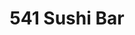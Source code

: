 ---
layout: place
title: "541 Sushi Bar"
permalink: /oregon/eugene/541-sushi-bar.html
stateAbbr: OR
stateName: Oregon
cityName: Eugene
seo:
  name: "541 Sushi Bar"
  type: Restaurant
  links: null
description: "Looking for sushi in Eugene, Oregon? Check out 541 Sushi Bar for a delightful Japanese dining experience. Enjoy a variety of sushi and other dishes in a welc..."
place_id: ChIJzZOR-hQewVQRs2ZMzcKq6R0
photos:
  - name: >-
      places/ChIJzZOR-hQewVQRs2ZMzcKq6R0/photos/AeeoHcIvlTC-6XDOp43enJ54LeI_g-9XjMR6E8bfscamN8Y3l_nHaBEFaaLtN7pm4hlcLp25voW8_Y84Zqe7hKhccIASX_bPgT-BxJOc-NndWVIxEX78y9WTXAlgxCbDRPZTtI98cKFutqAc3_Ym1qknraTZM8pJtiISZXzaqn59ZREUQ0ugyfN_Id-CY06W7Ieb_SET-BMtCtJQE6IufquDjs-SI3u4QWeHdW3B66b01oUHkpXZeBidsE6cxozOMvc9A7cGVo_LEEZiEaoXheRwTwdrFznPESxGvwlTdc7PE0z_2fllIloBJd61xil00MA-83_0wRR_JMxre-wU_96nB5dfbSQybty5x1a29ghm_zjhJWC2_euXP4wXq19cu9-6AO4a8DvsihOiHR2KgFu9kyYeo6v9mXDc6NG7pQyVBA6phdw
    widthPx: 3024
    heightPx: 4032
    authorAttributions:
      - displayName: Anthony Fiore
        uri: https://maps.google.com/maps/contrib/113969746993092643841
        photoUri: >-
          https://lh3.googleusercontent.com/a-/ALV-UjV7U6VibZY57t1JmNg2pBG_Zq_vQ1tCxacAGO7aKvyCCm3KkpSm=s100-p-k-no-mo
    flagContentUri: >-
      https://www.google.com/local/imagery/report/?cb_client=maps_api_places.places_api&image_key=!1e10!2sCIHM0ogKEICAgIDh-OqbmAE&hl=en-US
    googleMapsUri: >-
      https://www.google.com/maps/place//data=!3m4!1e2!3m2!1sCIHM0ogKEICAgIDh-OqbmAE!2e10!4m2!3m1!1s0x54c11e14fa9193cd:0x1de9aac2cd4c66b3
  - name: >-
      places/ChIJzZOR-hQewVQRs2ZMzcKq6R0/photos/AeeoHcJIYIVtqYnNHsnEjrS6xZSJa0UAvquuymW9Vk_iFrB9rE-zivY2l3HZqQ43mb-8tb42TfwPxCAp68QC1Ak-6ilsSsiw2-pJ5_J9W4i1dk6akYP1sj3QQTQDBv7GWs9UWm6quP2TIVpwLdVGQUocVPtIadEbY6tTKSJDKEkpxJkg6sMhm0v5TH8Z2rwlhip6B2jPyv5AJo4d4em_xtZz2uxrs7gNnuIjCLlAcwlumVdQCdY0C5iGzhv4J3OjZCpqksVP6ZpYFTiPgh3rl2tQOOqGKD4U18kfhbgB_rcmEp2fteqgFhvLD3x1ZZqxC_by4VmMQMB4QQjctdlBc87ge_OezfIeLG-tfk6FB4yZ9PEQveA7nmHo2Snx8WWn3F2XLFGqGPFkgCrynmKGWGMKrz_sit_0h4-c4k8_QOtu7KlesEc
    widthPx: 4032
    heightPx: 3024
    authorAttributions:
      - displayName: Come Visit Oregon
        uri: https://maps.google.com/maps/contrib/102388707914335389220
        photoUri: >-
          https://lh3.googleusercontent.com/a-/ALV-UjU5D9QA1dVqiZOiWoLLiAmKC5CymIajgFLIImz-_ZwjRRdtNLk=s100-p-k-no-mo
    flagContentUri: >-
      https://www.google.com/local/imagery/report/?cb_client=maps_api_places.places_api&image_key=!1e10!2sCIHM0ogKEICAgIDJmtXcvwE&hl=en-US
    googleMapsUri: >-
      https://www.google.com/maps/place//data=!3m4!1e2!3m2!1sCIHM0ogKEICAgIDJmtXcvwE!2e10!4m2!3m1!1s0x54c11e14fa9193cd:0x1de9aac2cd4c66b3
  - name: >-
      places/ChIJzZOR-hQewVQRs2ZMzcKq6R0/photos/AeeoHcIrkY8cIwJPZ7KVvfOkm3M9QiXvBHVVHDhwh-QFoAVEUpZ1bE0lCLvnPEs0d7UxxMhYILOgFJutvK9VVaICPLpTUdmZggRhpFa5RlUHwkP4ejvtM1kLEQoltsc_XxhBh5iAKcSQpy3WTNfTC3hghxwfD-fGshqcCvtO30ARzl-vGKXEapiWEtdikX7MAsVuuZmtd00qdr6y1YXLCDQuR89Dgifk8GddO_leQUUXSnW5uaF1pwrlac0utMO88KPh7NH4-NMgTP_9IElNEnzeVNUB3_PzXJZAkSYjtcrzBoxYkcnHWmzYZQYJnYBnpbukjKLToy5iDwwrYtLLo7zGiGsMEBp5BRJKOyqI5p07nEgGOYAaxOR53jahZsqr0it8u8l7kdY8UxFUypQ1Z_fDXFw24YS9b8sz2UaObyVtSm2smg
    widthPx: 2252
    heightPx: 4000
    authorAttributions:
      - displayName: A. Hiram
        uri: https://maps.google.com/maps/contrib/102208224705818451195
        photoUri: >-
          https://lh3.googleusercontent.com/a/ACg8ocJI0KmWtf-EqOTetBmp3aVEXZy5g8zqMYhwDsPhpO7IW2JLuk4=s100-p-k-no-mo
    flagContentUri: >-
      https://www.google.com/local/imagery/report/?cb_client=maps_api_places.places_api&image_key=!1e10!2sCIHM0ogKEICAgIDr9YnsEg&hl=en-US
    googleMapsUri: >-
      https://www.google.com/maps/place//data=!3m4!1e2!3m2!1sCIHM0ogKEICAgIDr9YnsEg!2e10!4m2!3m1!1s0x54c11e14fa9193cd:0x1de9aac2cd4c66b3
  - name: >-
      places/ChIJzZOR-hQewVQRs2ZMzcKq6R0/photos/AeeoHcKjAhEMJWjtPMC-oRd6QLU39wCiQE2a5Vly9ChgT7Zbhk_aDbBjUksNQkd1Egp91AJZOEK721qgYnwO0F5MYLPjV4ufCV7tZJp84i9UjUnb2Vbu1fsB5XuV1imShMtHR9g0bPIRSR6NOCnUkQ29-rLTF5dWdtG6rrYit2OzkU5_XVbmqMrB7KiHlujlYOLrwcwLrGDagkd3jr9cN3GIkfjUxcjhyZKCQaf9oRhdPOANMqg41zk9NlG65X5EKvA4P5Cc5GRbBitElKrINIqolbIB0i-Aup_EFJ0jO8DEjkiwIrqWia-IkAE-L5Asft92PeHkbWfHfk0NLOCKWYqW-NnElefAVls6cSNFfWoVDZs0_OQEMSwnkRs-Jh4YmIcSLsUg2FpXAM86bUUTwxCCWz_w6pc6-GC-9paWxMGiVaTFIQ
    widthPx: 3024
    heightPx: 4032
    authorAttributions:
      - displayName: Amy SRIPAN
        uri: https://maps.google.com/maps/contrib/113428527518115430922
        photoUri: >-
          https://lh3.googleusercontent.com/a-/ALV-UjVTaS3XD_ykdOox7CTw-i1q81qetT_Cd4evK4Kkh9yIOxTqiyHh=s100-p-k-no-mo
    flagContentUri: >-
      https://www.google.com/local/imagery/report/?cb_client=maps_api_places.places_api&image_key=!1e10!2sCIHM0ogKEICAgIDuxJX6Zw&hl=en-US
    googleMapsUri: >-
      https://www.google.com/maps/place//data=!3m4!1e2!3m2!1sCIHM0ogKEICAgIDuxJX6Zw!2e10!4m2!3m1!1s0x54c11e14fa9193cd:0x1de9aac2cd4c66b3
  - name: >-
      places/ChIJzZOR-hQewVQRs2ZMzcKq6R0/photos/AeeoHcLxuG8GuAxgkTucpZwhDr9H7oyxW7RbprgCfwoB0vatwUNaqFc3seS10QRVZB6WrnznountPzWWsyu4_-ZOLDuKolS5eNQK-8eKlYv9wJCKJ4Y5VqTxCuUpaFwwrafPCwlRa1912UgJbE5aX3AgGDJQXOZqoOdsl0t361Zk30FkwnrW1WVGJ7OjI196zAL4rM5_KGfXpy1pmlfYwuL2isOD7ia0QRts8CdGze7WQ5QZNlBN6gl99vWw82jF8jCyiMNXk8Rz9gWVeAMJOfmgnKBf2C-TYeitrjs0jIk3qx13oZX2R9N6Fzk00c3vavKy11qLcmZQ64FqRe5q50U3EsAThySnxMwf531wBitHl5TjvUXMeTDw9uEr7tekJ43m_EI_nPEWN-f2_JQtMPrDEO6XeQzJwRnxNjgA7jTJ4hywmQ
    widthPx: 4032
    heightPx: 3024
    authorAttributions:
      - displayName: nikkistruth
        uri: https://maps.google.com/maps/contrib/102621133965045613932
        photoUri: >-
          https://lh3.googleusercontent.com/a-/ALV-UjWVg0kNqHjHcZ3t2kagN3Cvp8Hh7TQ_tt1o70WNSfXP4657iWOu=s100-p-k-no-mo
    flagContentUri: >-
      https://www.google.com/local/imagery/report/?cb_client=maps_api_places.places_api&image_key=!1e10!2sCIHM0ogKEICAgICB0KnmTA&hl=en-US
    googleMapsUri: >-
      https://www.google.com/maps/place//data=!3m4!1e2!3m2!1sCIHM0ogKEICAgICB0KnmTA!2e10!4m2!3m1!1s0x54c11e14fa9193cd:0x1de9aac2cd4c66b3
  - name: >-
      places/ChIJzZOR-hQewVQRs2ZMzcKq6R0/photos/AeeoHcI3Xb3W3Vv5zOdZS3MjjqIiCoIo8b_wMXKZ1oyodWFDcuS_8jPHq_4G4Pg_LH4lasNXZzn3X0vHbG-axVfY3f8FYUQFUkC7XqUQl1nMTsvVb61fVKv2dJqvCAnkj2Q218dIWtH71eUQTPGsyiXNc5P9_-2ZVfiCMKYViwUdU347ufDVRm5PMQcYxSif8ulx5DnS5SYPnhOLoYA-7hmNSHunoBL569O6Xwd9K0iRunTZHwLW2UY_CySSdXAO9hivMsFhsgmnJaSsC8Mm3tJ09Cpo8oImmviy6P6qXNtg_EuzR2xUOORPJk-8fonvOV7wYS-WqizoH_uj-FWwOLZoaCLwHPy-mTr-2ZIU6t4OeeHupq-fHWIclxYyEaWw2jBxYJ7rn8rdIJPfVUmF1DinIGBVyRrsFv_TrTsUL09cZ1K92A
    widthPx: 3000
    heightPx: 4000
    authorAttributions:
      - displayName: FAJIR
        uri: https://maps.google.com/maps/contrib/115425476981440025753
        photoUri: >-
          https://lh3.googleusercontent.com/a-/ALV-UjWoaflS3LHVQgtLFNJ3a-EbMNcH76ZHlR0A16v6rz8jE5932iO8XA=s100-p-k-no-mo
    flagContentUri: >-
      https://www.google.com/local/imagery/report/?cb_client=maps_api_places.places_api&image_key=!1e10!2sCIHM0ogKEICAgIDTw-ibKA&hl=en-US
    googleMapsUri: >-
      https://www.google.com/maps/place//data=!3m4!1e2!3m2!1sCIHM0ogKEICAgIDTw-ibKA!2e10!4m2!3m1!1s0x54c11e14fa9193cd:0x1de9aac2cd4c66b3
  - name: >-
      places/ChIJzZOR-hQewVQRs2ZMzcKq6R0/photos/AeeoHcIG_MuV3xcsSB1KdYfbBfIlhsdXn_lJr_1WNtiLOAEpatxKnzs7XXAbg_QAVGyRM5xg_cmACFYZPTDFtmvka2jOIOiNFi5dHni7KCsSsq3LSy648E-6CFnc03ZkhbjvgWrDyMgLBuN4qoT5-lsVmSd5MeDbHmgwxvpYZcnLxy7VPh8v0OCRif24qajM75JN9AFlbL_JnobTUwHeCWx3617UFk9ip-Yu_1zrcokOZWxaloI3mX2F9Obs9uDlfUZiNmBpZYaisJCO_lSsaQf_kaEsXiiVGQSQxoievb4LSQny8h0Rh1decY3GV1jAcaN4-ylUrdxHU_F7Ic8S7bRH_CSC3taL83JtGdjhtBzARKyRt8FStKC1y0kaxB0mPBEe1uLE57GRtDSIoBQTtl-UXSp0DMW8PiosbecAlZ0p5Yc
    widthPx: 2252
    heightPx: 4000
    authorAttributions:
      - displayName: A. Hiram
        uri: https://maps.google.com/maps/contrib/102208224705818451195
        photoUri: >-
          https://lh3.googleusercontent.com/a/ACg8ocJI0KmWtf-EqOTetBmp3aVEXZy5g8zqMYhwDsPhpO7IW2JLuk4=s100-p-k-no-mo
    flagContentUri: >-
      https://www.google.com/local/imagery/report/?cb_client=maps_api_places.places_api&image_key=!1e10!2sCIHM0ogKEICAgIDr9Ynscg&hl=en-US
    googleMapsUri: >-
      https://www.google.com/maps/place//data=!3m4!1e2!3m2!1sCIHM0ogKEICAgIDr9Ynscg!2e10!4m2!3m1!1s0x54c11e14fa9193cd:0x1de9aac2cd4c66b3
  - name: >-
      places/ChIJzZOR-hQewVQRs2ZMzcKq6R0/photos/AeeoHcJohQhnPBtpBNxHvdgSyN1OwbyWIwomGXLGV_Y7htwuQpwCqlWd59L4FQQ8URWyStkyWXDPImmxNzjCiwewYpqVs7JzcLXxndhz07aPfik8zeXFF8gsu_B9A9dqYv6ETaKxlMlLohBPnVvFSG7WehoyXRgk-Gm_cS2wlm1yD6KFmkcQYI3B3HLGcVqo5oZpG77kxbk9I7_oFKnepYRGelYljBHB21SPKTPODA8XtPoDWkKxy5KzVKuMcxH-Hf_1MFyd0ZjFjyyWMZS54wpPi9t-pBOita1uzY_mdv92tTpTYC2of3n9ICfUJyygDmTM2xULnsBBlmlWHhx_c712J96AFNCu-f0gUs5FoFVUQnBmEh2uH9IGY88ziZvH3Z-FKfJ3gNfH3yrEJKUd-ZsrFLPGdZOBe40bMkRDB5E_Ekj7vA
    widthPx: 3000
    heightPx: 4000
    authorAttributions:
      - displayName: A. Hiram
        uri: https://maps.google.com/maps/contrib/102208224705818451195
        photoUri: >-
          https://lh3.googleusercontent.com/a/ACg8ocJI0KmWtf-EqOTetBmp3aVEXZy5g8zqMYhwDsPhpO7IW2JLuk4=s100-p-k-no-mo
    flagContentUri: >-
      https://www.google.com/local/imagery/report/?cb_client=maps_api_places.places_api&image_key=!1e10!2sCIHM0ogKEICAgID9sZjbEA&hl=en-US
    googleMapsUri: >-
      https://www.google.com/maps/place//data=!3m4!1e2!3m2!1sCIHM0ogKEICAgID9sZjbEA!2e10!4m2!3m1!1s0x54c11e14fa9193cd:0x1de9aac2cd4c66b3
  - name: >-
      places/ChIJzZOR-hQewVQRs2ZMzcKq6R0/photos/AeeoHcIzX_lIzniKfA0s6cRG0LMyy_2RsLHcSQASJ-CoXAnM9sTmuzgwZs7RvWfibHq8DWfTvFUAAvEo-eQ-pr7-WS-q-0RE3D7QO0pse97sig0gMZeIv9_7J_qBEWhblDeYNc1IAVyTznZnUOOZVD451_yBH5KFFRpeczmxvCTvYIqC_t6SqMtjUyPqhF-CE9-LiWOtxhLAm1AbmjVCLpgLocR7rgmKNcmC3-mIefEv_boUAPOFAssQVIepGd8PeYFkf7Ttm_0BM1kQAUIXzMyBrMLcHMscx76bK2u68mKERPTUwLe_EHSSSiOTILebKl0WkP1jJWSzIDf2yZDVcLp2YDCTraPjS4093MxzhYtwqWgRQNcIdewuPMv6i06FlHgOavsDKl7KKBrGOSecA8K3G9j0HOmoAABB16QMhY5pu35g1w0p
    widthPx: 4800
    heightPx: 2700
    authorAttributions:
      - displayName: Karin Tierney
        uri: https://maps.google.com/maps/contrib/117208000484574897762
        photoUri: >-
          https://lh3.googleusercontent.com/a/ACg8ocJVJh3-tDsjABZAR3P1ABLXYfkMq9VevhA_ek46DWO-1rNpwQ=s100-p-k-no-mo
    flagContentUri: >-
      https://www.google.com/local/imagery/report/?cb_client=maps_api_places.places_api&image_key=!1e10!2sCIHM0ogKEICAgIDngKWgygE&hl=en-US
    googleMapsUri: >-
      https://www.google.com/maps/place//data=!3m4!1e2!3m2!1sCIHM0ogKEICAgIDngKWgygE!2e10!4m2!3m1!1s0x54c11e14fa9193cd:0x1de9aac2cd4c66b3
  - name: >-
      places/ChIJzZOR-hQewVQRs2ZMzcKq6R0/photos/AeeoHcJ8yG_7EsxN95OM2EBEKmHrvG4LdiflAkS2YO_sqi7FHybHdU85vcXSDa8R7t6z2vudFZUKzr-nyDknya6K-9Wn4fmRHMELY-RxFtNlPBdHVUqAyNlL-vBX7LGF6QPz3ag3XAPMvOIiqeuPzSjtSoirws-T6udeH_OCqJZy0BQdq3EkQz9h_HL83ai6Q6R-LbZAqKKaK0DGSd5OQMNUpBRotOSOCPG6xcCel0lQ-i2gyANUrJTzqUNk_x1l-JoOKQDvVDugX1__GCyS7q-brEXdjydErfDa48bfJl1JbuDlj3umRrreozGAWWjAmn1DqJcZVkU_bihiLNhxuCm5esP_KLxU5Kov0REuHP9GtjvESW6sFluoartHKAWUF8k8LAUCYkuNuf9-0_2D6wIyK0A10cYUYDdxh8RcYEJzIhB1XWzj
    widthPx: 3024
    heightPx: 4032
    authorAttributions:
      - displayName: Sara Connors
        uri: https://maps.google.com/maps/contrib/112762317861039527114
        photoUri: >-
          https://lh3.googleusercontent.com/a-/ALV-UjUKx0EL5v9Vy5uBxqCQ7Ui0ONh0nNOC0keNRsBylaGQEmxBVciK=s100-p-k-no-mo
    flagContentUri: >-
      https://www.google.com/local/imagery/report/?cb_client=maps_api_places.places_api&image_key=!1e10!2sCIHM0ogKEICAgICc0YaylgE&hl=en-US
    googleMapsUri: >-
      https://www.google.com/maps/place//data=!3m4!1e2!3m2!1sCIHM0ogKEICAgICc0YaylgE!2e10!4m2!3m1!1s0x54c11e14fa9193cd:0x1de9aac2cd4c66b3
address: 898 Pearl St, Eugene, OR 97401, USA
street: 898 Pearl St
city: Eugene
state: OR
zip: '97401'
country: USA
neighborhood: Downtown
latitude: '44.050055'
longitude: '-123.089932'
accessibility_options:
  wheelchairAccessibleParking: true
  wheelchairAccessibleEntrance: true
  wheelchairAccessibleRestroom: true
  wheelchairAccessibleSeating: true
business_status: OPERATIONAL
name: 541 Sushi Bar
google_maps_links:
  directionsUri: >-
    https://www.google.com/maps/dir//''/data=!4m7!4m6!1m1!4e2!1m2!1m1!1s0x54c11e14fa9193cd:0x1de9aac2cd4c66b3!3e0
  placeUri: https://maps.google.com/?cid=2155441650318206643
  writeAReviewUri: >-
    https://www.google.com/maps/place//data=!4m3!3m2!1s0x54c11e14fa9193cd:0x1de9aac2cd4c66b3!12e1
  reviewsUri: >-
    https://www.google.com/maps/place//data=!4m4!3m3!1s0x54c11e14fa9193cd:0x1de9aac2cd4c66b3!9m1!1b1
  photosUri: >-
    https://www.google.com/maps/place//data=!4m3!3m2!1s0x54c11e14fa9193cd:0x1de9aac2cd4c66b3!10e5
primary_type: Sushi Restaurant
opening_hours:
  regular: null
  current: null
secondary_opening_hours:
  regular:
    weekdayDescriptions: null
    type: null
  current:
    weekdayDescriptions: null
    type: null
phone: (541) 654-8171
price_level: PRICE_LEVEL_INEXPENSIVE
price_range: $10 &ndash; $20
rating: '4.2'
rating_count: 997
website: null
reviews: null
parking_options: null
payment_options: null
allow_dogs: null
curbside_pickup: null
delivery: null
dine_in: null
good_for_children: null
good_for_groups: null
good_for_sports: null
live_music: null
menu_for_children: null
outdoor_seating: null
reservable: null
restroom: null
serves_beer: null
serves_breakfast: null
serves_brunch: null
serves_cocktails: null
serves_coffee: null
serves_dinner: null
serves_dessert: null
serves_lunch: null
serves_vegetarian_food: null
serves_wine: null
takeout: null
summary: null

---